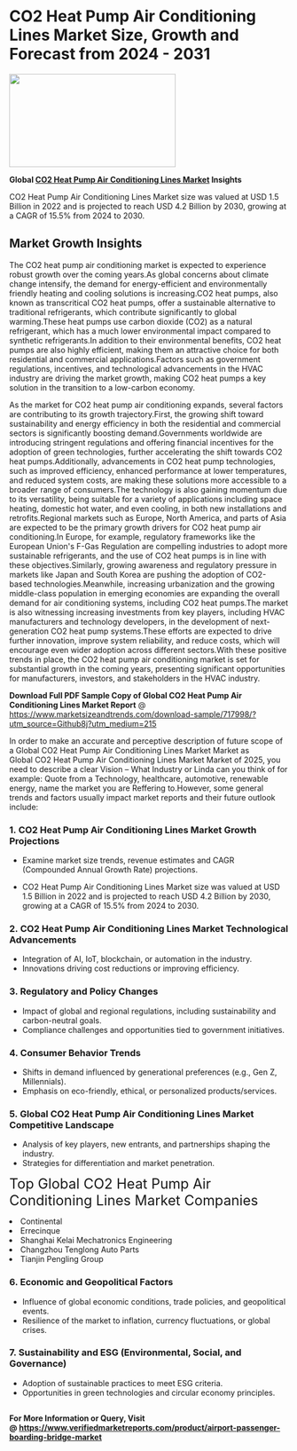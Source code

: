 <H1>CO2 Heat Pump Air Conditioning Lines Market Size, Growth and Forecast from 2024 - 2031</H1><img class="aligncenter size-medium wp-image-584254" src="https://thirdeyenews.in/wp-content/uploads/2024/09/Global-Market-Research-300x168.jpeg" alt="" width="300" height="168" /><p><strong>Global&nbsp;<a href="https://www.marketsizeandtrends.com/download-sample/717998/?utm_source=Github8j?utm_medium=215">CO2 Heat Pump Air Conditioning Lines Market</a> Insights</strong></p><p>CO2 Heat Pump Air Conditioning Lines Market size was valued at USD 1.5 Billion in 2022 and is projected to reach USD 4.2 Billion by 2030, growing at a CAGR of 15.5% from 2024 to 2030.</p><p><h2>Market Growth Insights</h2> <p>The CO2 heat pump air conditioning market is expected to experience robust growth over the coming years.As global concerns about climate change intensify, the demand for energy-efficient and environmentally friendly heating and cooling solutions is increasing.CO2 heat pumps, also known as transcritical CO2 heat pumps, offer a sustainable alternative to traditional refrigerants, which contribute significantly to global warming.These heat pumps use carbon dioxide (CO2) as a natural refrigerant, which has a much lower environmental impact compared to synthetic refrigerants.In addition to their environmental benefits, CO2 heat pumps are also highly efficient, making them an attractive choice for both residential and commercial applications.Factors such as government regulations, incentives, and technological advancements in the HVAC industry are driving the market growth, making CO2 heat pumps a key solution in the transition to a low-carbon economy.</p> <p>As the market for CO2 heat pump air conditioning expands, several factors are contributing to its growth trajectory.First, the growing shift toward sustainability and energy efficiency in both the residential and commercial sectors is significantly boosting demand.Governments worldwide are introducing stringent regulations and offering financial incentives for the adoption of green technologies, further accelerating the shift towards CO2 heat pumps.Additionally, advancements in CO2 heat pump technologies, such as improved efficiency, enhanced performance at lower temperatures, and reduced system costs, are making these solutions more accessible to a broader range of consumers.The technology is also gaining momentum due to its versatility, being suitable for a variety of applications including space heating, domestic hot water, and even cooling, in both new installations and retrofits.Regional markets such as Europe, North America, and parts of Asia are expected to be the primary growth drivers for CO2 heat pump air conditioning.In Europe, for example, regulatory frameworks like the European Union's F-Gas Regulation are compelling industries to adopt more sustainable refrigerants, and the use of CO2 heat pumps is in line with these objectives.Similarly, growing awareness and regulatory pressure in markets like Japan and South Korea are pushing the adoption of CO2-based technologies.Meanwhile, increasing urbanization and the growing middle-class population in emerging economies are expanding the overall demand for air conditioning systems, including CO2 heat pumps.The market is also witnessing increasing investments from key players, including HVAC manufacturers and technology developers, in the development of next-generation CO2 heat pump systems.These efforts are expected to drive further innovation, improve system reliability, and reduce costs, which will encourage even wider adoption across different sectors.With these positive trends in place, the CO2 heat pump air conditioning market is set for substantial growth in the coming years, presenting significant opportunities for manufacturers, investors, and stakeholders in the HVAC industry.</p> <p><span class=""><strong>Download Full PDF Sample Copy of Global CO2 Heat Pump Air Conditioning Lines Market Report</strong> @ <a href="https://www.marketsizeandtrends.com/download-sample/717998/?utm_source=Github8j?utm_medium=215" target="_blank">https://www.marketsizeandtrends.com/download-sample/717998/?utm_source=Github8j?utm_medium=215</a></span></p><p>In order to make an accurate and perceptive description of future scope of a Global&nbsp;CO2 Heat Pump Air Conditioning Lines Market Market as Global&nbsp;CO2 Heat Pump Air Conditioning Lines Market Market of 2025, you need to describe a clear Vision &ndash; What Industry or Linda can you think of for example: Quote from a Technology, healthcare, automotive, renewable energy, name the market you are Reffering to.However, some general trends and factors usually impact market reports and their future outlook include:</p><h3>1.&nbsp;<strong>CO2 Heat Pump Air Conditioning Lines Market Growth Projections</strong></h3><ul><li>Examine market size trends, revenue estimates and CAGR (Compounded Annual Growth Rate) projections.</li><li><p>CO2 Heat Pump Air Conditioning Lines Market size was valued at USD 1.5 Billion in 2022 and is projected to reach USD 4.2 Billion by 2030, growing at a CAGR of 15.5% from 2024 to 2030.</p></li></ul><h3>2.&nbsp;<strong>CO2 Heat Pump Air Conditioning Lines Market Technological Advancements</strong></h3><ul><li>Integration of AI, IoT, blockchain, or automation in the industry.</li><li>Innovations driving cost reductions or improving efficiency.</li></ul><h3>3.&nbsp;<strong>Regulatory and Policy Changes</strong></h3><ul><li>Impact of global and regional regulations, including sustainability and carbon-neutral goals.</li><li>Compliance challenges and opportunities tied to government initiatives.</li></ul><h3>4.&nbsp;<strong>Consumer Behavior Trends</strong></h3><ul><li>Shifts in demand influenced by generational preferences (e.g., Gen Z, Millennials).</li><li>Emphasis on eco-friendly, ethical, or personalized products/services.</li></ul><h3>5.&nbsp;<strong>Global CO2 Heat Pump Air Conditioning Lines Market Competitive Landscape</strong></h3><ul><li>Analysis of key players, new entrants, and partnerships shaping the industry.</li><li>Strategies for differentiation and market penetration.</li></ul><p data-pm-slice="1 1 []"><span style="color: inherit; font-family: inherit; font-size: 25px;">Top Global CO2 Heat Pump Air Conditioning Lines Market Companies</span></p><div class="" data-test-id=""><p><li>Continental</li><li> Errecinque</li><li> Shanghai Kelai Mechatronics Engineering</li><li> Changzhou Tenglong Auto Parts</li><li> Tianjin Pengling Group</li></p></div><h3>6.&nbsp;<strong>Economic and Geopolitical Factors</strong></h3><ul><li>Influence of global economic conditions, trade policies, and geopolitical events.</li><li>Resilience of the market to inflation, currency fluctuations, or global crises.</li></ul><h3>7.&nbsp;<strong>Sustainability and ESG (Environmental, Social, and Governance)</strong></h3><ul><li>Adoption of sustainable practices to meet ESG criteria.</li><li>Opportunities in green technologies and circular economy principles.</li></ul><h2><strong style="font-size: 14px;">For More Information or Query, Visit @&nbsp;</strong><a style="background-color: #ffffff; font-size: 14px;" href="https://www.marketsizeandtrends.com/report/co2-heat-pump-air-conditioning-lines-market/" target="_blank">https://www.verifiedmarketreports.com/product/airport-passenger-boarding-bridge-market</a></h2>
